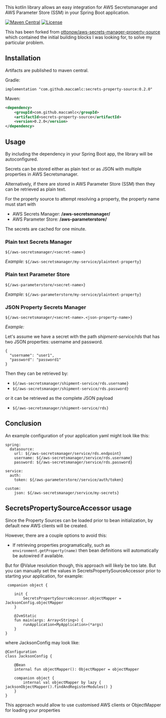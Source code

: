 This kotlin library allows an easy integration for AWS Secretsmanager and AWS Parameter Store (SSM) in your Spring Boot application.

[![Maven Central](https://maven-badges.herokuapp.com/maven-central/com.github.maccamlc/secrets-property-source/badge.svg)](https://maven-badges.herokuapp.com/maven-central/com.github.maccamlc/secrets-property-source)
[![License](https://img.shields.io/badge/License-Apache%202.0-blue.svg)](https://opensource.org/licenses/Apache-2.0)

This has been forked from [ottonow/aws-secrets-manager-property-source](https://github.com/ottonow/aws-secrets-manager-property-source) which contained the initial building blocks I was looking for, to solve my particular problem.

## Installation

Artifacts are published to maven central.

Gradle:

`implementation "com.github.maccamlc:secrets-property-source:0.2.0"`

Maven:

```xml
<dependency>
    <groupId>com.github.maccamlc</groupId>
    <artifactId>secrets-property-source</artifactId>
    <version>0.2.0</version>
</dependency>
```

## Usage

By including the dependency in your Spring Boot app, the library will be autoconfigured.

Secrets can be stored either as plain text or as JSON with multiple properties in AWS Secretsmanager.

Alternatively, if there are stored in AWS Parameter Store (SSM) then they can be retrieved as plain text.

For the property source to attempt resolving a property, the property name must start with 

* AWS Secrets Manager: **/aws-secretsmanager/**
* AWS Parameter Store: **/aws-parameterstore/**

The secrets are cached for one minute.

###  Plain text Secrets Manager

`${/aws-secretsmanager/<secret-name>}`

*Example:*
`${/aws-secretsmanager/my-service/plaintext-property}`

### Plain text Parameter Store

`${/aws-parameterstore/<secret-name>}`

*Example:*
`${/aws-parameterstore/my-service/plaintext-property}`

### JSON Property Secrets Manager

`${/aws-secretsmanager/<secret-name>.<json-property-name>}`

*Example:*

Let's assume we have a secret with the path *shipment-service/rds* that has two JSON properties: username and password.

```
{
  "username": "user1",
  "password": "password1"
}
```

Then they can be retrieved by:

* `${/aws-secretsmanager/shipment-service/rds.username}`
* `${/aws-secretsmanager/shipment-service/rds.password}`

or it can be retrieved as the complete JSON payload

* `${/aws-secretsmanager/shipment-service/rds}`

## Conclusion

An example configuration of your application yaml might look like this:

```
spring:
  datasource:
    url: ${/aws-secretsmanager/service/rds.endpoint}
    username: ${/aws-secretsmanager/service/rds.username}
    password: ${/aws-secretsmanager/service/rds.password}

service:
  auth:
    token: ${/aws-parameterstore//service/auth/token}

custom:
    json: ${/aws-secretsmanager/service/my-secrets}
```

## SecretsPropertySourceAccessor usage

Since the Property Sources can be loaded prior to bean initialization, by default new AWS clients will be created.

However, there are a couple options to avoid this:

* If retrieving properties programatically, such as `environment.getProperty(name)` then bean definitions will automatically
be autowired if available.

But for @Value resolution though, this approach will likely be too late. But you can manually set the values in SecretsPropertySourceAccessor
prior to starting your application, for example:
```
 companion object {

    init {
        SecretsPropertySourceAccessor.objectMapper = JacksonConfig.objectMapper
    }

    @JvmStatic
    fun main(args: Array<String>) {
        runApplication<MyApplication>(*args)
    }
}
```

where JacksonConfig may look like:

```
@Configuration
class JacksonConfig {

    @Bean
    internal fun objectMapper(): ObjectMapper = objectMapper

    companion object {
        internal val objectMapper by lazy { jacksonObjectMapper().findAndRegisterModules() }
    }
}
```

This approach would allow to use customised AWS clients or ObjectMapper for loading your properties

